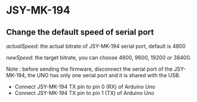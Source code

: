 # JSY-MK-194

## Change the default speed of serial port

*actualSpeed*: the actual bitrate of JSY-MK-194 serial port, default is 4800

*newSpeed*: the target bitrate, you can choose 4800, 9600, 19200 or 38400.

Note : before sending the firmware, disconnect the serial port of the JSY-MK-194, the UNO has only one serial port and it is shared with the USB.

- Connect JSY-MK-194 TX pin to pin 0 (RX) of Arduino Uno
- Connect JSY-MK-194 TX pin to pin 1 (TX) of Arduino Uno
